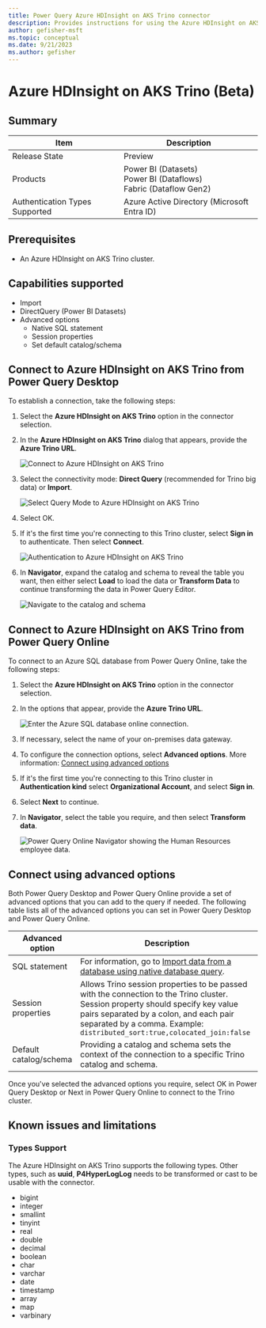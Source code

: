 ```yaml
---
title: Power Query Azure HDInsight on AKS Trino connector
description: Provides instructions for using the Azure HDInsight on AKS Trino connector, including descriptions of the optional input parameters, and connector limitations.
author: gefisher-msft
ms.topic: conceptual
ms.date: 9/21/2023
ms.author: gefisher
---
```


# Azure HDInsight on AKS Trino (Beta)

## Summary

|Item|Description|
|-|-|
|Release State|Preview|
|Products|Power BI (Datasets)<br />Power BI (Dataflows)<br />Fabric (Dataflow Gen2)|
|Authentication Types Supported|Azure Active Directory (Microsoft Entra ID)|

## Prerequisites

* An Azure HDInsight on AKS Trino cluster.

## Capabilities supported

* Import
* DirectQuery (Power BI Datasets)
* Advanced options
  * Native SQL statement
  * Session properties
  * Set default catalog/schema

## Connect to Azure HDInsight on AKS Trino from Power Query Desktop

To establish a connection, take the following steps:

1. Select the **Azure HDInsight on AKS Trino** option in the connector selection.

2. In the **Azure HDInsight on AKS Trino** dialog that appears, provide the **Azure Trino URL**.

   ![Connect to Azure HDInsight on AKS Trino](media/azure-hdinsight-on-aks-trino/azure-hdinsight-on-aks-trino-connect.png)

3. Select the connectivity mode: **Direct Query** (recommended for Trino big data) or **Import**.

   ![Select Query Mode to Azure HDInsight on AKS Trino](media/azure-hdinsight-on-aks-trino/azure-hdinsight-on-aks-trino-querymode.png)

4. Select OK.

5. If it's the first time you're connecting to this Trino cluster, select **Sign in** to authenticate. Then select **Connect**.

   ![Authentication to Azure HDInsight on AKS Trino](media/azure-hdinsight-on-aks-trino/azure-hdinsight-on-aks-trino-authentication.png)

6. In **Navigator**, expand the catalog and schema to reveal the table you want, then either select **Load** to load the data or **Transform Data** to continue transforming the data in Power Query Editor.

   ![Navigate to the catalog and schema](media/azure-hdinsight-on-aks-trino/azure-hdinsight-on-aks-trino-navigator.png)

## Connect to Azure HDInsight on AKS Trino from Power Query Online

To connect to an Azure SQL database from Power Query Online, take the following steps:

1. Select the **Azure HDInsight on AKS Trino** option in the connector selection.

2. In the options that appear, provide the **Azure Trino URL**.

   ![Enter the Azure SQL database online connection.](media/azure-hdinsight-on-aks-trino/azure-hdinsight-on-aks-trino-online-connect.png)

3. If necessary, select the name of your on-premises data gateway.

4. To configure the connection options, select **Advanced options**. More information: [Connect using advanced options](#connect-using-advanced-options)

5. If it's the first time you're connecting to this Trino cluster in **Authentication kind** select **Organizational Account**, and select **Sign in**.

6. Select **Next** to continue.

7. In **Navigator**, select the table you require, and then select **Transform data**.

   ![Power Query Online Navigator showing the Human Resources employee data.](./media/azure-hdinsight-on-aks-trino/azure-hdinsight-on-aks-trino-online-navigator.png)


## Connect using advanced options

Both Power Query Desktop and Power Query Online provide a set of advanced options that you can add to the query if needed. The following table lists all of the advanced options you can set in Power Query Desktop and Power Query Online.

|Advanced option|Description|
|-|-|
|SQL statement|For information, go to [Import data from a database using native database query](../native-database-query.md).|
|Session properties|Allows Trino session properties to be passed with the connection to the Trino cluster. Session property should specify key value pairs separated by a colon, and each pair separated by a comma. Example: `distributed_sort:true,colocated_join:false`|
|Default catalog/schema|Providing a catalog and schema sets the context of the connection to a specific Trino catalog and schema.|

Once you've selected the advanced options you require, select OK in Power Query Desktop or Next in Power Query Online to connect to the Trino cluster.

## Known issues and limitations

### Types Support

The Azure HDInsight on AKS Trino supports the following types. Other types, such as **uuid**, **P4HyperLogLog** needs to be transformed or cast to be usable with the connector.

* bigint
* integer
* smallint
* tinyint
* real
* double
* decimal
* boolean
* char
* varchar
* date
* timestamp
* array
* map
* varbinary
